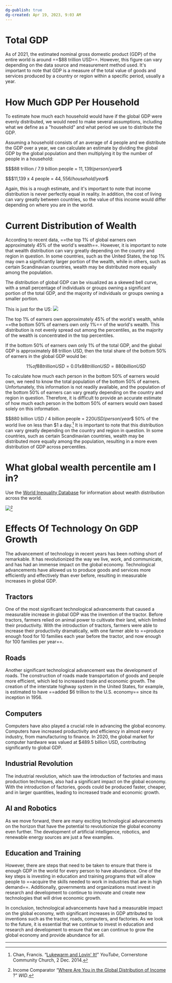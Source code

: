 ```yaml
---
dg-publish: true
dg-created: Apr 19, 2023, 9:03 AM
---
```


# Total GDP

As of 2021, the estimated nominal gross domestic product (GDP) of the entire world is around ==$88 trillion USD==. However, this figure can vary depending on the data source and measurement method used. It's important to note that GDP is a measure of the total value of goods and services produced by a country or region within a specific period, usually a year.

# How Much GDP Per Household

To estimate how much each household would have if the global GDP were evenly distributed, we would need to make several assumptions, including what we define as a "household" and what period we use to distribute the GDP.

Assuming a household consists of an average of 4 people and we distribute the GDP over a year, we can calculate an estimate by dividing the global GDP by the global population and then multiplying it by the number of people in a household:

$$$88 trillion / 7.9 billion people = $11,139 / person / year$$

$$$11,139 x 4 people = $44,556 / household / year$$

Again, this is a rough estimate, and it's important to note that income distribution is never perfectly equal in reality. In addition, the cost of living can vary greatly between countries, so the value of this income would differ depending on where you are in the world.

# Current Distribution of Wealth

According to recent data, ==the top 1% of global earners own approximately 45% of the world's wealth==. However, it is important to note that wealth distribution can vary greatly depending on the country and region in question. In some countries, such as the United States, the top 1% may own a significantly larger portion of the wealth, while in others, such as certain Scandinavian countries, wealth may be distributed more equally among the population.

The distribution of global GDP can be visualized as a skewed bell curve, with a small percentage of individuals or groups owning a significant portion of the total GDP, and the majority of individuals or groups owning a smaller portion.

This is just for the US:
![](https://fourpillarfreedom.com/wp-content/uploads/2019/12/incomePercentiles1.jpg)

The top 1% of earners own approximately 45% of the world's wealth, while ==the bottom 50% of earners own only 1%== of the world's wealth. This distribution is not evenly spread out among the percentiles, as the majority of the wealth is concentrated in the top percentiles.

If the bottom 50% of earners own only 1% of the total GDP, and the global GDP is approximately 88 trillion USD, then the total share of the bottom 50% of earners in the global GDP would be:

$$1\% of 88 trillion USD = 0.01 x 88 trillion USD = 880 billion USD$$

To calculate how much each person in the bottom 50% of earners would own, we need to know the total population of the bottom 50% of earners. Unfortunately, this information is not readily available, and the population of the bottom 50% of earners can vary greatly depending on the country and region in question. Therefore, it is difficult to provide an accurate estimate of how much each person in the bottom 50% of earners would own based solely on this information.

$$880 billion USD / 4 billion people = $220 USD / person / year$$
50% of the world live on less than $1 a day.[^1] It is important to note that this distribution can vary greatly depending on the country and region in question. In some countries, such as certain Scandinavian countries, wealth may be distributed more equally among the population, resulting in a more even distribution of GDP across percentiles.

# What global wealth percentile am I in?

Use the [World Inequality Database](https://wid.world/world) for information about wealth distribution across the world.

![](https://i.imgur.com/Y6DOUhH.png)[^3]


# Effects Of Technology On GDP Growth

The advancement of technology in recent years has been nothing short of remarkable. It has revolutionized the way we live, work, and communicate, and has had an immense impact on the global economy. Technological advancements have allowed us to produce goods and services more efficiently and effectively than ever before, resulting in measurable increases in global GDP.

## Tractors
One of the most significant technological advancements that caused a measurable increase in global GDP was the invention of the tractor. Before tractors, farmers relied on animal power to cultivate their land, which limited their productivity. With the introduction of tractors, farmers were able to increase their productivity dramatically, with one farmer able to ==produce enough food for 10 families each year before the tractor, and now enough for 100 families per year==.

## Roads

Another significant technological advancement was the development of roads. The construction of roads made transportation of goods and people more efficient, which led to increased trade and economic growth. The creation of the interstate highway system in the United States, for example, is estimated to have ==added $6 trillion to the U.S. economy== since its inception in 1956.

## Computers

Computers have also played a crucial role in advancing the global economy. Computers have increased productivity and efficiency in almost every industry, from manufacturing to finance. In 2020, the global market for computer hardware was valued at $489.5 billion USD, contributing significantly to global GDP.

## Industrial Revolution

The industrial revolution, which saw the introduction of factories and mass production techniques, also had a significant impact on the global economy. With the introduction of factories, goods could be produced faster, cheaper, and in larger quantities, leading to increased trade and economic growth.

## AI and Robotics

As we move forward, there are many exciting technological advancements on the horizon that have the potential to revolutionize the global economy even further. The development of artificial intelligence, robotics, and renewable energy sources are just a few examples.

## Education and Training

However, there are steps that need to be taken to ensure that there is enough GDP in the world for every person to have abundance. One of the key steps is investing in education and training programs that will allow people to ==acquire the skills needed to work in industries that are in high demand==. Additionally, governments and organizations must invest in research and development to continue to innovate and create new technologies that will drive economic growth.

In conclusion, technological advancements have had a measurable impact on the global economy, with significant increases in GDP attributed to inventions such as the tractor, roads, computers, and factories. As we look to the future, it is essential that we continue to invest in education and research and development to ensure that we can continue to grow the global economy and provide abundance for all.

---
[^1]: Chan, Francis. “[Lukewarm and Lovin' It!](https://www.youtube.com/watch?v=uOImdkpuecA)” _YouTube_, Cornerstone Community Church, 2 Dec. 2014.
[^2]: Zach. “[Visualizing Income Percentiles in the United States](https://fourpillarfreedom.com/visualizing-income-percentiles-in-the-united-states/).” _Four Pillar Freedom_, 4 Dec. 2019.
[^3]: Income Comparator “[Where Are You in the Global Distribution of Income](https://wid.world/income-comparator/) ?” _WID_.